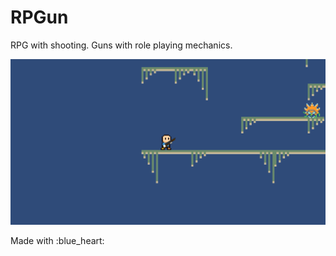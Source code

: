 # RPGun
RPG with shooting. Guns with role playing mechanics.
<p align="center">
    <img src="/Gifs/EnemyDestruction_01.gif">
</p>
Made with :blue_heart:
